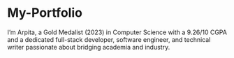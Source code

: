 # My-Portfolio
I’m Arpita, a Gold Medalist (2023) in Computer Science with a 9.26/10 CGPA and a dedicated full-stack developer, software engineer, and technical writer passionate about bridging academia and industry.
